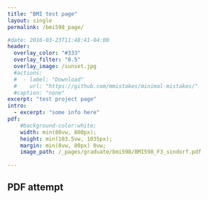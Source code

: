 ```yaml
---
title: "BMI test page"
layout: single
permalink: /bmi598_page/

#date: 2016-03-23T11:48:41-04:00
header:
  overlay_color: "#333"
  overlay_filter: "0.5"
  overlay_image: /sunset.jpg
  #actions:
  #  - label: "Download"
  #    url: "https://github.com/mmistakes/minimal-mistakes/"
  #caption: "none"
excerpt: "test project page"
intro: 
  - excerpt: "some info here"   
pdf:
    #background-color:white;
    width: min(80vw, 800px);
    height: min(103.5vw, 1035px);
    margin: min(8vw, 80px) 0vw;
    image_path: /_pages/graduate/bmi598/BMI598_F3_sindorf.pdf
   
---
```

## PDF attempt
<object data="/_pages/graduate/bmi598/BMI598_F3_sindorf.pdf" width="min(80vw, 800px)" height="min(103.5vw, 1035px)" type='application/pdf'></object>
